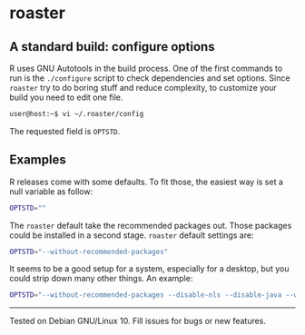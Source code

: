# roaster

## A standard build: configure options

R uses GNU Autotools in the build process. One of the first
commands to run is the `./configure` script to check dependencies
and set options. Since `roaster` try to do boring stuff and reduce
complexity, to customize your build you need to edit one file.

```bash
user@host:~$ vi ~/.roaster/config
```
The requested field is `OPTSTD`.

## Examples

R releases come with some defaults. To fit those, the easiest way is
set a null variable as follow:

```bash
OPTSTD=""
```

The `roaster` default take the recommended packages out. Those packages
could be installed in a second stage. `roaster` default settings are:

```bash
OPTSTD="--without-recommended-packages"
```

It seems to be a good setup for a system, especially for a desktop, but
you could strip down many other things. An example:

```bash
OPTSTD="--without-recommended-packages --disable-nls --disable-java --without-tcltk --without-x"
```


---
Tested on Debian GNU/Linux 10. Fill issues for bugs or new features.
